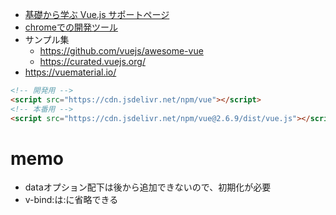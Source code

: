 - [基礎から学ぶ Vue.js サポートページ](https://github.com/mio3io/cr-vue)
- [chromeでの開発ツール](https://chrome.google.com/webstore/detail/vuejs-devtools/nhdogjmejiglipccpnnnanhbledajbpd)
- サンプル集
  - https://github.com/vuejs/awesome-vue
  - https://curated.vuejs.org/
- https://vuematerial.io/


```html
<!-- 開発用 -->
<script src="https://cdn.jsdelivr.net/npm/vue"></script>
<!-- 本番用 -->
<script src="https://cdn.jsdelivr.net/npm/vue@2.6.9/dist/vue.js"></script>
```


# memo
- dataオプション配下は後から追加できないので、初期化が必要
- v-bind:は:に省略できる